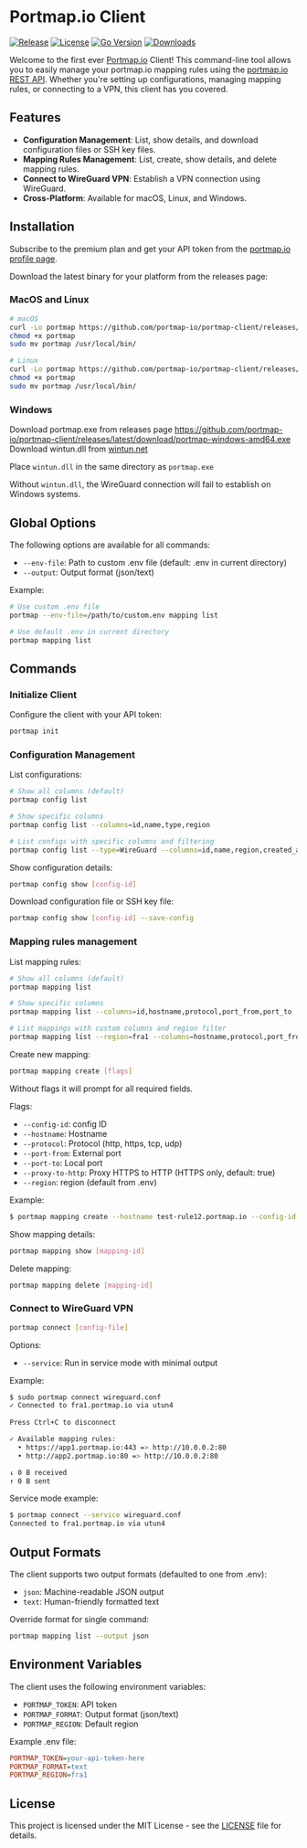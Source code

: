 # Portmap.io Client

[![Release](https://img.shields.io/github/v/release/portmap-io/portmap-client)](https://github.com/portmap-io/portmap-client/releases/latest)
[![License](https://img.shields.io/github/license/portmap-io/portmap-client)](https://github.com/portmap-io/portmap-client/blob/main/LICENSE)
[![Go Version](https://img.shields.io/github/go-mod/go-version/portmap-io/portmap-client)](https://golang.org/doc/devel/release.html)
[![Downloads](https://img.shields.io/github/downloads/portmap-io/portmap-client/total)](https://github.com/portmap-io/portmap-client/releases)

Welcome to the first ever [Portmap.io](https://portmap.io) Client! This command-line tool allows you to easily manage your portmap.io mapping rules using the [portmap.io REST API](https://portmap.io/restapi). Whether you're setting up configurations, managing mapping rules, or connecting to a VPN, this client has you covered.

## Features

- **Configuration Management**: List, show details, and download configuration files or SSH key files.
- **Mapping Rules Management**: List, create, show details, and delete mapping rules.
- **Connect to WireGuard VPN**: Establish a VPN connection using WireGuard.
- **Cross-Platform**: Available for macOS, Linux, and Windows.


## Installation

Subscribe to the premium plan and get your API token from the [portmap.io profile page](https://portmap.io/profile).

Download the latest binary for your platform from the releases page:
### MacOS and Linux

```bash
# macOS
curl -Lo portmap https://github.com/portmap-io/portmap-client/releases/latest/download/portmap-darwin-arm64
chmod +x portmap
sudo mv portmap /usr/local/bin/

# Linux
curl -Lo portmap https://github.com/portmap-io/portmap-client/releases/latest/download/portmap-linux-amd64
chmod +x portmap
sudo mv portmap /usr/local/bin/
```
### Windows
Download portmap.exe from releases page
https://github.com/portmap-io/portmap-client/releases/latest/download/portmap-windows-amd64.exe
Download wintun.dll from [wintun.net](https://www.wintun.net/)

Place `wintun.dll` in the same directory as `portmap.exe`

Without `wintun.dll`, the WireGuard connection will fail to establish on Windows systems.

## Global Options

The following options are available for all commands:

- `--env-file`: Path to custom .env file (default: .env in current directory)
- `--output`: Output format (json/text)

Example:
```bash
# Use custom .env file
portmap --env-file=/path/to/custom.env mapping list

# Use default .env in current directory
portmap mapping list
```

## Commands

### Initialize Client

Configure the client with your API token:

```bash
portmap init
```

### Configuration Management

List configurations:
```bash
# Show all columns (default)
portmap config list

# Show specific columns
portmap config list --columns=id,name,type,region

# List configs with specific columns and filtering
portmap config list --type=WireGuard --columns=id,name,region,created_at

```



Show configuration details:
```bash
portmap config show [config-id]
```

Download configuration file or SSH key file:
```bash
portmap config show [config-id] --save-config
```

### Mapping rules management

List mapping rules:
```bash
# Show all columns (default)
portmap mapping list

# Show specific columns
portmap mapping list --columns=id,hostname,protocol,port_from,port_to

# List mappings with custom columns and region filter
portmap mapping list --region=fra1 --columns=hostname,protocol,port_from,port_to
```

Create new mapping:
```bash
portmap mapping create [flags]
```

Without flags it will prompt for all required fields.

Flags:
- `--config-id`: config ID
- `--hostname`: Hostname
- `--protocol`: Protocol (http, https, tcp, udp)
- `--port-from`: External port
- `--port-to`: Local port
- `--proxy-to-http`: Proxy HTTPS to HTTP (HTTPS only, default: true)
- `--region`: region (default from .env)

Example:
```bash
$ portmap mapping create --hostname test-rule12.portmap.io --config-id 123 --protocol https --port-from 443 --port-to 8080

```

Show mapping details:
```bash
portmap mapping show [mapping-id]
```

Delete mapping:
```bash
portmap mapping delete [mapping-id]
```

### Connect to WireGuard VPN

```bash
portmap connect [config-file]
```

Options:
- `--service`: Run in service mode with minimal output

Example:
```bash
$ sudo portmap connect wireguard.conf
✓ Connected to fra1.portmap.io via utun4
  
Press Ctrl+C to disconnect

✓ Available mapping rules:
  • https://app1.portmap.io:443 => http://10.0.0.2:80
  • http://app2.portmap.io:80 => http://10.0.0.2:80

↓ 0 B received
↑ 0 B sent
```

Service mode example:
```bash
$ portmap connect --service wireguard.conf
Connected to fra1.portmap.io via utun4
```

## Output Formats

The client supports two output formats (defaulted to one from .env):
- `json`: Machine-readable JSON output
- `text`: Human-friendly formatted text

Override format for single command:
```bash
portmap mapping list --output json
```

## Environment Variables

The client uses the following environment variables:

- `PORTMAP_TOKEN`: API token
- `PORTMAP_FORMAT`: Output format (json/text)
- `PORTMAP_REGION`: Default region

Example .env file:
```ini
PORTMAP_TOKEN=your-api-token-here
PORTMAP_FORMAT=text
PORTMAP_REGION=fra1
```

## License

This project is licensed under the MIT License - see the [LICENSE](LICENSE) file for details.
